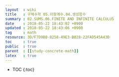 ```yaml
---
layout  : wiki
title   : 구체수학 05.이항계수.04.생성함수
summary : 02.SUMS.06.FINITE AND INFINITE CALCULUS
date    : 2018-05-22 18:43:02 +0900
updated : 2018-05-22 18:43:06 +0900
tag     : math
resource: 3D/F7D9B0-8258-49E3-B028-22FAD545A43D
toc     : true
public  : true
parent  : [[study-concrete-math]]
latex   : true
---
```

* TOC
{:toc}
